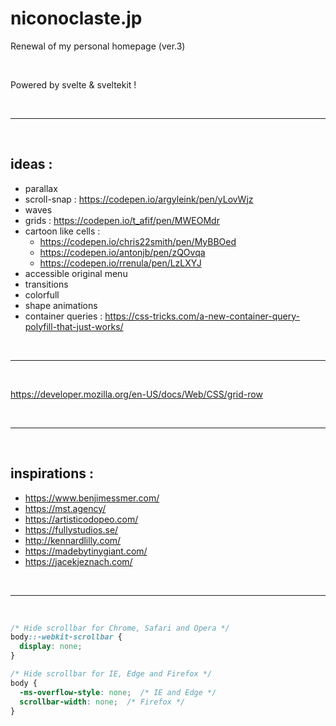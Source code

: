 # niconoclaste.jp

Renewal of my personal homepage (ver.3) 

<br>

Powered by svelte & sveltekit !

<br>

***
<br>

## ideas : 
- parallax
- scroll-snap : https://codepen.io/argyleink/pen/yLovWjz
- waves
- grids : https://codepen.io/t_afif/pen/MWEOMdr
- cartoon like cells : 
  - https://codepen.io/chris22smith/pen/MyBBOed
  - https://codepen.io/antonjb/pen/zQOvqa
  - https://codepen.io/rrenula/pen/LzLXYJ
- accessible original menu
- transitions
- colorfull
- shape animations
- container queries : https://css-tricks.com/a-new-container-query-polyfill-that-just-works/

<br>

***
<br>

https://developer.mozilla.org/en-US/docs/Web/CSS/grid-row

<br>

***
<br>

## inspirations :
- https://www.benjimessmer.com/
- https://mst.agency/
- https://artisticodopeo.com/
- https://fullystudios.se/
- http://kennardlilly.com/
- https://madebytinygiant.com/
- https://jacekjeznach.com/


<br>

***
<br>

```css
/* Hide scrollbar for Chrome, Safari and Opera */
body::-webkit-scrollbar {
  display: none;
}

/* Hide scrollbar for IE, Edge and Firefox */
body {
  -ms-overflow-style: none;  /* IE and Edge */
  scrollbar-width: none;  /* Firefox */
}